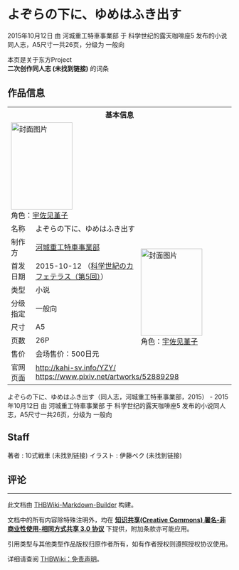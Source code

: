 # よぞらの下に、ゆめはふき出す

<!-- source html: G:\repos\THBWiki-Markdown-Builder\THBWikiMarkdown\Temp\main\c\ca\ns0%3A%E3%82%88%E3%81%9E%E3%82%89%E3%81%AE%E4%B8%8B%E3%81%AB%E3%80%81%E3%82%86%E3%82%81%E3%81%AF%E3%81%B5%E3%81%8D%E5%87%BA%E3%81%99.html -->

2015年10月12日 由 河城重工特車事業部 于 科学世纪的露天咖啡座5 发布的小说同人志，A5尺寸一共26页，分级为 一般向

本页是关于东方Project  
 **二次创作同人志 (未找到链接)** 的词条

## 作品信息

<table><tbody><tr><th colspan="3">基本信息</th></tr><tr><td class="cover-artwork-mobile" colspan="2"><a href="./文件-よぞらの下に、ゆめはふき出す封面.jpg.md" class="image" title="封面图片"><img alt="封面图片" src="https://upload.thwiki.cc/thumb/0/0f/%E3%82%88%E3%81%9E%E3%82%89%E3%81%AE%E4%B8%8B%E3%81%AB%E3%80%81%E3%82%86%E3%82%81%E3%81%AF%E3%81%B5%E3%81%8D%E5%87%BA%E3%81%99%E5%B0%81%E9%9D%A2.jpg/138px-%E3%82%88%E3%81%9E%E3%82%89%E3%81%AE%E4%B8%8B%E3%81%AB%E3%80%81%E3%82%86%E3%82%81%E3%81%AF%E3%81%B5%E3%81%8D%E5%87%BA%E3%81%99%E5%B0%81%E9%9D%A2.jpg" decoding="async" loading="lazy" width="138" height="196" srcset="https://upload.thwiki.cc/thumb/0/0f/%E3%82%88%E3%81%9E%E3%82%89%E3%81%AE%E4%B8%8B%E3%81%AB%E3%80%81%E3%82%86%E3%82%81%E3%81%AF%E3%81%B5%E3%81%8D%E5%87%BA%E3%81%99%E5%B0%81%E9%9D%A2.jpg/207px-%E3%82%88%E3%81%9E%E3%82%89%E3%81%AE%E4%B8%8B%E3%81%AB%E3%80%81%E3%82%86%E3%82%81%E3%81%AF%E3%81%B5%E3%81%8D%E5%87%BA%E3%81%99%E5%B0%81%E9%9D%A2.jpg 1.5x, https://upload.thwiki.cc/thumb/0/0f/%E3%82%88%E3%81%9E%E3%82%89%E3%81%AE%E4%B8%8B%E3%81%AB%E3%80%81%E3%82%86%E3%82%81%E3%81%AF%E3%81%B5%E3%81%8D%E5%87%BA%E3%81%99%E5%B0%81%E9%9D%A2.jpg/276px-%E3%82%88%E3%81%9E%E3%82%89%E3%81%AE%E4%B8%8B%E3%81%AB%E3%80%81%E3%82%86%E3%82%81%E3%81%AF%E3%81%B5%E3%81%8D%E5%87%BA%E3%81%99%E5%B0%81%E9%9D%A2.jpg 2x" data-file-width="721" data-file-height="1024"></a><div class="cover-char">角色：<a href="./宇佐见堇子.md" title="宇佐见堇子">宇佐见堇子</a></div></td>
</tr><tr><td class="label">名称</td><td colspan="2"> よぞらの下に、ゆめはふき出す </td></tr><tr><td class="label">制作方</td><td><a href="./河城重工特車事業部.md" title="河城重工特車事業部">河城重工特車事業部</a></td><td class="cover-artwork" rowspan="7" style="min-width:196px;"><a href="./文件-よぞらの下に、ゆめはふき出す封面.jpg.md" class="image" title="封面图片"><img alt="封面图片" src="https://upload.thwiki.cc/thumb/0/0f/%E3%82%88%E3%81%9E%E3%82%89%E3%81%AE%E4%B8%8B%E3%81%AB%E3%80%81%E3%82%86%E3%82%81%E3%81%AF%E3%81%B5%E3%81%8D%E5%87%BA%E3%81%99%E5%B0%81%E9%9D%A2.jpg/138px-%E3%82%88%E3%81%9E%E3%82%89%E3%81%AE%E4%B8%8B%E3%81%AB%E3%80%81%E3%82%86%E3%82%81%E3%81%AF%E3%81%B5%E3%81%8D%E5%87%BA%E3%81%99%E5%B0%81%E9%9D%A2.jpg" decoding="async" loading="lazy" width="138" height="196" srcset="https://upload.thwiki.cc/thumb/0/0f/%E3%82%88%E3%81%9E%E3%82%89%E3%81%AE%E4%B8%8B%E3%81%AB%E3%80%81%E3%82%86%E3%82%81%E3%81%AF%E3%81%B5%E3%81%8D%E5%87%BA%E3%81%99%E5%B0%81%E9%9D%A2.jpg/207px-%E3%82%88%E3%81%9E%E3%82%89%E3%81%AE%E4%B8%8B%E3%81%AB%E3%80%81%E3%82%86%E3%82%81%E3%81%AF%E3%81%B5%E3%81%8D%E5%87%BA%E3%81%99%E5%B0%81%E9%9D%A2.jpg 1.5x, https://upload.thwiki.cc/thumb/0/0f/%E3%82%88%E3%81%9E%E3%82%89%E3%81%AE%E4%B8%8B%E3%81%AB%E3%80%81%E3%82%86%E3%82%81%E3%81%AF%E3%81%B5%E3%81%8D%E5%87%BA%E3%81%99%E5%B0%81%E9%9D%A2.jpg/276px-%E3%82%88%E3%81%9E%E3%82%89%E3%81%AE%E4%B8%8B%E3%81%AB%E3%80%81%E3%82%86%E3%82%81%E3%81%AF%E3%81%B5%E3%81%8D%E5%87%BA%E3%81%99%E5%B0%81%E9%9D%A2.jpg 2x" data-file-width="721" data-file-height="1024"></a><div class="cover-char">角色：<a href="./宇佐见堇子.md" title="宇佐见堇子">宇佐见堇子</a></div></td>
</tr><tr><td class="label">首发日期</td><td>2015-10-12&#160;（<a href="/展会作品列表?e=%E7%A7%91%E5%AD%A6%E4%B8%96%E7%BA%AA%E7%9A%84%E9%9C%B2%E5%A4%A9%E5%92%96%E5%95%A1%E5%BA%A7%235">科学世紀のカフェテラス（第5回）</a>）</td></tr><tr><td class="label">类型</td><td>小说</td></tr><tr><td class="label">分级指定</td><td>一般向</td></tr><tr><td class="label">尺寸</td><td>A5</td></tr><tr><td class="label">页数</td><td>26P</td></tr><tr><td class="label">售价</td><td>会场售价：500日元</td></tr>
<tr><td class="label">官网页面</td><td colspan="2"><a rel="nofollow" class="external free" href="http://kahi-sv.info/YZY/">http://kahi-sv.info/YZY/</a><br><a rel="nofollow" class="external free" href="https://www.pixiv.net/artworks/52889298">https://www.pixiv.net/artworks/52889298</a></td></tr></tbody></table>

よぞらの下に、ゆめはふき出す（同人志，河城重工特車事業部，2015） - 2015年10月12日 由 河城重工特車事業部 于 科学世纪的露天咖啡座5 发布的小说同人志，A5尺寸一共26页，分级为 一般向

## Staff
著者
: 10式戦車 (未找到链接)
イラスト
: 伊藤ベク (未找到链接)


## 评论




---

此文档由 [THBWiki-Markdown-Builder](https://github.com/Delsin-Yu/THBWiki-Markdown-Builder) 构建。

文档中的所有内容除特殊注明外，均在 [**知识共享(Creative Commons) 署名-非商业性使用-相同方式共享 3.0 协议**](https://creativecommons.org/licenses/by-sa/3.0/deed.zh-hans) 下提供，附加条款亦可能应用。

引用类型与其他类型作品版权归原作者所有，如有作者授权则遵照授权协议使用。

详细请查阅 [THBWiki：免责声明](https://thbwiki.cc/THBWiki:%E5%85%8D%E8%B4%A3%E5%A3%B0%E6%98%8E)。

